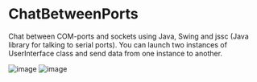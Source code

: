 # ChatBetweenPorts
Chat between COM-ports and sockets using Java, Swing and jssc (Java library for talking to serial ports). You can launch two instances of  UserInterface class and send data from one instance to another.

![image](https://user-images.githubusercontent.com/76612421/144721540-656eb637-1049-43a2-9520-2af3d143c11f.png)
![image](https://user-images.githubusercontent.com/76612421/144721558-d26aad90-5ef6-4007-aefb-7581ba036769.png)
